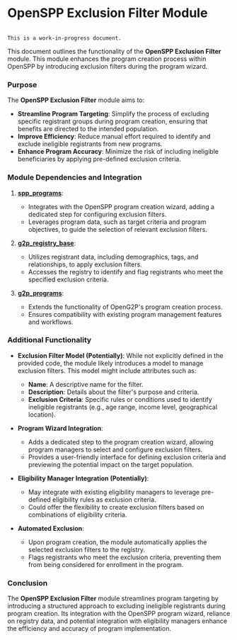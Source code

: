 # OpenSPP Exclusion Filter Module

```{warning}

This is a work-in-progress document.
```

This document outlines the functionality of the **OpenSPP Exclusion Filter** module.  This module enhances the program creation process within OpenSPP by introducing exclusion filters during the program wizard. 

### Purpose

The **OpenSPP Exclusion Filter** module aims to:

* **Streamline Program Targeting**:  Simplify the process of excluding specific registrant groups during program creation, ensuring that benefits are directed to the intended population.
* **Improve Efficiency**:  Reduce manual effort required to identify and exclude ineligible registrants from new programs.
* **Enhance Program Accuracy**:  Minimize the risk of including ineligible beneficiaries by applying pre-defined exclusion criteria. 

### Module Dependencies and Integration

1. **[spp_programs](spp_programs)**: 
    * Integrates with the OpenSPP program creation wizard, adding a dedicated step for configuring exclusion filters.
    * Leverages program data, such as target criteria and program objectives, to guide the selection of relevant exclusion filters. 

2. **[g2p_registry_base](g2p_registry_base)**:
    * Utilizes registrant data, including demographics, tags, and relationships, to apply exclusion filters.
    * Accesses the registry to identify and flag registrants who meet the specified exclusion criteria. 

3. **[g2p_programs](g2p_programs)**:
    * Extends the functionality of OpenG2P's program creation process.
    * Ensures compatibility with existing program management features and workflows.

### Additional Functionality

* **Exclusion Filter Model (Potentially)**:  While not explicitly defined in the provided code, the module likely introduces a model to manage exclusion filters. This model might include attributes such as:
    * **Name**:  A descriptive name for the filter.
    * **Description**: Details about the filter's purpose and criteria.
    * **Exclusion Criteria**:  Specific rules or conditions used to identify ineligible registrants (e.g., age range, income level, geographical location). 

* **Program Wizard Integration**:
    * Adds a dedicated step to the program creation wizard, allowing program managers to select and configure exclusion filters. 
    * Provides a user-friendly interface for defining exclusion criteria and previewing the potential impact on the target population.

* **Eligibility Manager Integration (Potentially)**: 
    * May integrate with existing eligibility managers to leverage pre-defined eligibility rules as exclusion criteria.
    * Could offer the flexibility to create exclusion filters based on combinations of eligibility criteria.

* **Automated Exclusion**:
    * Upon program creation, the module automatically applies the selected exclusion filters to the registry.
    * Flags registrants who meet the exclusion criteria, preventing them from being considered for enrollment in the program.

### Conclusion

The **OpenSPP Exclusion Filter** module streamlines program targeting by introducing a structured approach to excluding ineligible registrants during program creation. Its integration with the OpenSPP program wizard, reliance on registry data, and potential integration with eligibility managers enhance the efficiency and accuracy of program implementation. 
